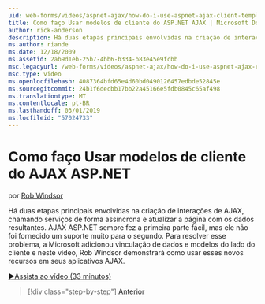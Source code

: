 ```yaml
---
uid: web-forms/videos/aspnet-ajax/how-do-i-use-aspnet-ajax-client-templates
title: Como faço Usar modelos de cliente do ASP.NET AJAX | Microsoft Docs
author: rick-anderson
description: Há duas etapas principais envolvidas na criação de interações de AJAX, chamando serviços de forma assíncrona e atualizar a página com os dados resultantes. H do AJAX ASP.NET...
ms.author: riande
ms.date: 12/18/2009
ms.assetid: 2ab9d1eb-25b7-4bb6-b334-b83e45e9fcbb
msc.legacyurl: /web-forms/videos/aspnet-ajax/how-do-i-use-aspnet-ajax-client-templates
msc.type: video
ms.openlocfilehash: 4087364bfd65e4d60bd0490126457edbde52845e
ms.sourcegitcommit: 24b1f6decbb17bb22a45166e5fdb0845c65af498
ms.translationtype: MT
ms.contentlocale: pt-BR
ms.lasthandoff: 03/01/2019
ms.locfileid: "57024733"
---
```

<a name="how-do-i-use-aspnet-ajax-client-templates"></a>Como faço Usar modelos de cliente do AJAX ASP.NET
====================
por [Rob Windsor](https://twitter.com/robwindsor)

Há duas etapas principais envolvidas na criação de interações de AJAX, chamando serviços de forma assíncrona e atualizar a página com os dados resultantes. AJAX ASP.NET sempre fez a primeira parte fácil, mas ele não foi fornecido um suporte muito para o segundo. Para resolver esse problema, a Microsoft adicionou vinculação de dados e modelos do lado do cliente e neste vídeo, Rob Windsor demonstrará como usar esses novos recursos em seus aplicativos AJAX.

[&#9654;Assista ao vídeo (33 minutos)](https://channel9.msdn.com/Blogs/ASP-NET-Site-Videos/how-do-i-use-aspnet-ajax-client-templates)

> [!div class="step-by-step"]
> [Anterior](how-do-i-customize-error-handling-for-the-aspnet-ajax-updatepanel.md)
